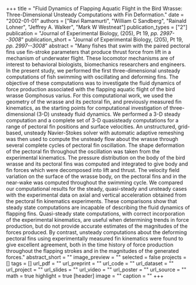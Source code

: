 +++
title = "Fluid Dynamics of Flapping Aquatic Flight in the Bird Wrasse: Three-Dimensional Unsteady Computations with Fin Deformation."
date = "2002-01-01"
authors = ["Ravi Ramamurti", "William C Sandberg", "Rainald Lohner", "Jeffrey A. Walker", "Mark W Westneat"]
publication_types = ["2"]
publication = "Journal of Experimental Biology, (205), Pt 19, _pp. 2997--3008_"
publication_short = "Journal of Experimental Biology, (205), Pt 19, _pp. 2997--3008_"
abstract = "Many fishes that swim with the paired pectoral fins use fin-stroke parameters that produce thrust force from lift in a mechanism of underwater flight. These locomotor mechanisms are of interest to behavioral biologists, biomechanics researchers and engineers. In the present study, we performed the first three-dimensional unsteady computations of fish swimming with oscillating and deforming fins. The objective of these computations was to investigate the fluid dynamics of force production associated with the flapping aquatic flight of the bird wrasse Gomphosus varius. For this computational work, we used the geometry of the wrasse and its pectoral fin, and previously measured fin kinematics, as the starting points for computational investigation of three-dimensional (3-D) unsteady fluid dynamics. We performed a 3-D steady computation and a complete set of 3-D quasisteady computations for a range of pectoral fin positions and surface velocities. An unstructured, grid-based, unsteady Navier-Stokes solver with automatic adaptive remeshing was then used to compute the unsteady flow about the wrasse through several complete cycles of pectoral fin oscillation. The shape deformation of the pectoral fin throughout the oscillation was taken from the experimental kinematics. The pressure distribution on the body of the bird wrasse and its pectoral fins was computed and integrated to give body and fin forces which were decomposed into lift and thrust. The velocity field variation on the surface of the wrasse body, on the pectoral fins and in the near-wake was computed throughout the swimming cycle. We compared our computational results for the steady, quasi-steady and unsteady cases with the experimental data on axial and vertical acceleration obtained from the pectoral fin kinematics experiments. These comparisons show that steady state computations are incapable of describing the fluid dynamics of flapping fins. Quasi-steady state computations, with correct incorporation of the experimental kinematics, are useful when determining trends in force production, but do not provide accurate estimates of the magnitudes of the forces produced. By contrast, unsteady computations about the deforming pectoral fins using experimentally measured fin kinematics were found to give excellent agreement, both in the time history of force production throughout the flapping strokes and in the magnitudes of the generated forces."
abstract_short = ""
image_preview = ""
selected = false
projects = []
tags = []
url_pdf = ""
url_preprint = ""
url_code = ""
url_dataset = ""
url_project = ""
url_slides = ""
url_video = ""
url_poster = ""
url_source = ""
math = true
highlight = true
[header]
image = ""
caption = ""
+++
